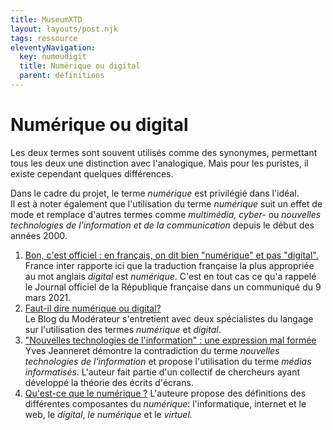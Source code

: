 ```yaml
---
title: MuseumXTD
layout: layouts/post.njk
tags: ressource
eleventyNavigation:
  key: numoudigit
  title: Numérique ou digital
  parent: définitions
---
```

# Numérique ou digital 
Les deux termes sont souvent utilisés comme des synonymes, permettant tous les deux une distinction avec l'analogique. Mais pour les puristes, il existe cependant quelques différences. 

Dans le cadre du projet, le terme *numérique* est privilégié dans l'idéal.   
Il est à noter également que l'utilisation du terme *numérique* suit un effet de mode et remplace d'autres termes comme *multimédia, cyber-* ou *nouvelles technologies de l'information et de la communication* depuis le début des années 2000. 


1. [Bon, c'est officiel : en français, on dit bien "numérique" et pas "digital".](https://www.radiofrance.fr/franceinter/bon-c-est-officiel-en-francais-on-dit-bien-numerique-et-pas-digital-4089609)
   France inter rapporte ici que la traduction française la plus appropriée au mot anglais *digital* est *numérique*. C'est en tout cas ce qu'a rappelé le Journal officiel de la République française dans un communiqué du 9 mars 2021. 
2. [Faut-il dire numérique ou digital?](https://www.blogdumoderateur.com/numerique-ou-digital/)   
   Le Blog du Modérateur s'entretient avec deux spécialistes du langage sur l'utilisation des termes *numérique* et *digital*.  
3. ["Nouvelles technologies de l'information" : une expression mal formée](https://books.openedition.org/septentrion/13904)
   Yves Jeanneret démontre la contradiction du terme *nouvelles technologies de l'information* et propose l'utilisation du terme *médias informatisés*. L'auteur fait partie d'un collectif de chercheurs ayant développé la théorie des écrits d'écrans. 
4. [Qu'est-ce que le numérique ?](https://figoblog.org/2019/08/02/quest-ce-que-le-numerique/)
   L'auteure propose des définitions des différentes composantes du *numérique*: l'informatique, internet et le web, le *digital*, *le numérique* et le *virtuel.* 
